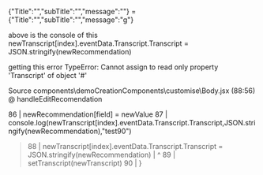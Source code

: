 {"Title":"","subTitle":"","message":""} ={"Title":"","subTitle":"","message":"g"}

above is the console of this     newTranscript[index].eventData.Transcript.Transcript = JSON.stringify(newRecommendation)

getting this error
TypeError: Cannot assign to read only property 'Transcript' of object '#<Object>'

Source
components\demoCreationComponents\customise\Body.jsx (88:56) @ handleEditRecomendation

  86 |   newRecommendation[field] = newValue
  87 |   console.log(newTranscript[index].eventData.Transcript.Transcript,JSON.stringify(newRecommendation),"test90")
> 88 |   newTranscript[index].eventData.Transcript.Transcript = JSON.stringify(newRecommendation)
     |                                                      ^
  89 |   setTranscript(newTranscript)
  90 | }
